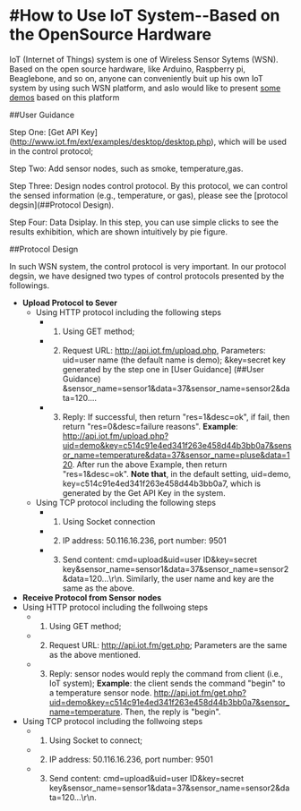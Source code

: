 #How to Use IoT System--Based on the OpenSource Hardware
===================

IoT (Internet of Things) system is one of Wireless Sensor Sytems (WSN). Based on the open source hardware, like Arduino, Raspberry pi, Beaglebone, and so on, anyone can conveniently buit up his own IoT system by using such WSN platform, and aslo would like to present [some demos](http://blog.smartarduino.com/) based on this platform

##User Guidance 

Step One: [Get API Key] (http://www.iot.fm/ext/examples/desktop/desktop.php), which will be used in the control protocol; 

Step Two: Add sensor nodes, such as smoke, temperature,gas.

Step Three: Design nodes control protocol. By this protocol, we can control the sensed information (e.g., temperature, or gas), please see the [protocol degsin](##Protocol Design).

Step Four: Data Dsiplay. In this step, you can use simple clicks to see the results exhibition, which are shown intuitively by pie figure.

##Protocol Design

In such WSN system, the control protocol is very important. In our protocol degsin, we have designed two types of control protocols presented by the followings.

* **Upload Protocol to Sever**
  * Using HTTP protocol including the following steps
    * 1) Using GET method;
    * 2) Request URL: http://api.iot.fm/upload.php,
         Parameters: uid=user name (the default name is demo); 
                     &key=secret key generated by the step one in [User Guidance] (##User Guidance)
                     &sensor_name=sensor1&data=37&sensor_name=sensor2&data=120....
    * 3) Reply: If successful, then return "res=1&desc=ok", if fail, then return "res=0&desc=failure reasons".
**Example**: http://api.iot.fm/upload.php?uid=demo&key=c514c91e4ed341f263e458d44b3bb0a7&sensor_name=temperature&data=37&sensor_name=pluse&data=120.
   After run the above Example, then return "res=1&desc=ok". 
**Note that**, in the default setting, uid=demo, key=c514c91e4ed341f263e458d44b3bb0a7, which is generated by the Get API Key in the system.
  * Using TCP protocol including the following steps
    * 1) Using Socket connection
    * 2) IP address: 50.116.16.236, port number: 9501
    * 3) Send content: cmd=upload&uid=user ID&key=secret key&sensor_name=sensor1&data=37&sensor_name=sensor2&data=120...\r\n.
Similarly, the user name and key are the same as the above.
* **Receive Protocol from Sensor nodes**
 * Using HTTP protocol including the follwoing steps
   * 1) Using GET method;
   * 2) Request URL: http://api.iot.fm/get.php; Parameters are the same as the above mentioned.
   * 3) Reply: sensor nodes would reply the command from client (i.e., IoT system);
   **Example**: the client sends the command "begin" to a temperature sensor node. http://api.iot.fm/get.php?uid=demo&key=c514c91e4ed341f263e458d44b3bb0a7&sensor_name=temperature. Then, the reply is "begin".
 * Using TCP protocol including the follwoing steps
   * 1) Using Socket to connect;
   * 2) IP address: 50.116.16.236, port number: 9501
   * 3) Send content: cmd=upload&uid=user ID&key=secret key&sensor_name=sensor1&data=37&sensor_name=sensor2&data=120...\r\n.



